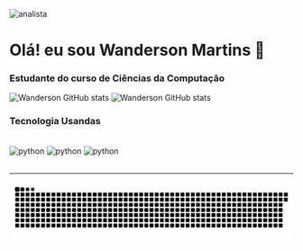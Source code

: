 ![analista](https://github.com/Wanderson-Martins/Wanderson-Martins/assets/84239851/8029c7ec-694e-4e8b-8f69-c114d1f45f80)


# Olá! eu sou Wanderson Martins 👋

### Estudante do curso de Ciências da Computação
![Wanderson GitHub stats](https://github-readme-stats.vercel.app/api?username=Wanderson-Martins&theme=blue-green)
![Wanderson GitHub stats](https://github-readme-stats.vercel.app/api/top-langs/?username=Wanderson-Martins&theme=blue-green)
### Tecnologia Usandas 
<div style="display: inline_block"></br>
<img align="center" alt="python" src= "https://img.shields.io/badge/Python-14354C?style=for-the-badge&logo=python&logoColor=white" />
<img align="center" alt="python" src= "https://img.shields.io/badge/MySQL-005C84?style=for-the-badge&logo=mysql&logoColor=white" />
<img align="center" alt="python" src= "https://img.shields.io/badge/Microsoft_Excel-217346?style=for-the-badge&logo=microsoft-excel&logoColor=white" />
</div></br>

_________________________________

![snake gif](https://github.com/Wanderson-Martins/Wanderson-Martins/blob/output/github-contribution-grid-snake-dark.svg)
